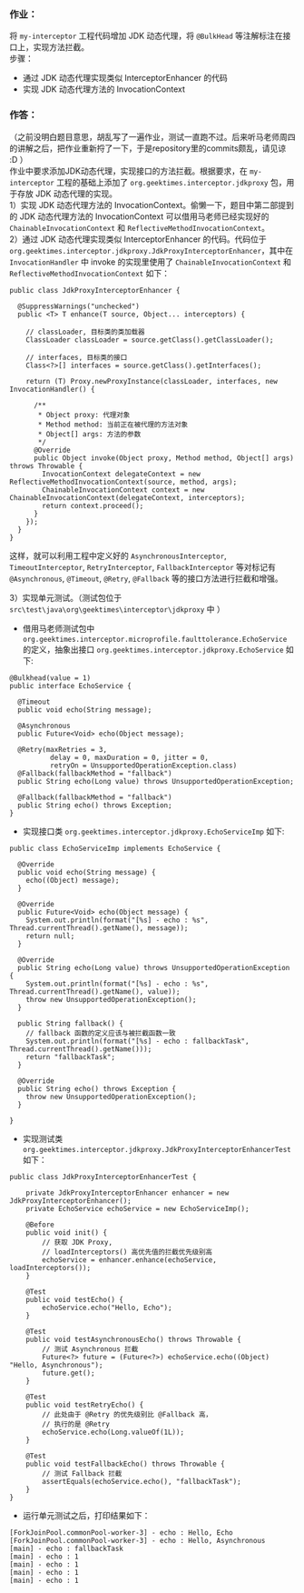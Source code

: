 ### 作业：

将 `my-interceptor` 工程代码增加 JDK 动态代理，将 `@BulkHead` 等注解标注在接口上，实现方法拦截。  
步骤：
 - 通过 JDK 动态代理实现类似 InterceptorEnhancer 的代码
 - 实现 JDK 动态代理方法的 InvocationContext


### 作答：
（之前没明白题目意思，胡乱写了一遍作业，测试一直跑不过。后来听马老师周四的讲解之后，把作业重新捋了一下，于是repository里的commits颇乱，请见谅 :D ）  
作业中要求添加JDK动态代理，实现接口的方法拦截。根据要求，在 `my-interceptor` 工程的基础上添加了 `org.geektimes.interceptor.jdkproxy` 包，用于存放 JDK 动态代理的实现。   
1）实现 JDK 动态代理方法的 InvocationContext。偷懒一下，题目中第二部提到的 JDK 动态代理方法的 InvocationContext 可以借用马老师已经实现好的 `ChainableInvocationContext` 和 `ReflectiveMethodInvocationContext`。   
2）通过 JDK 动态代理实现类似 InterceptorEnhancer 的代码。代码位于 `org.geektimes.interceptor.jdkproxy.JdkProxyInterceptorEnhancer`，其中在 `InvocationHandler` 中 invoke 的实现里使用了 `ChainableInvocationContext` 和 `ReflectiveMethodInvocationContext` 如下：  
```
public class JdkProxyInterceptorEnhancer {

  @SuppressWarnings("unchecked")
  public <T> T enhance(T source, Object... interceptors) {

    // classLoader, 目标类的类加载器
    ClassLoader classLoader = source.getClass().getClassLoader();

    // interfaces, 目标类的接口
    Class<?>[] interfaces = source.getClass().getInterfaces();

    return (T) Proxy.newProxyInstance(classLoader, interfaces, new InvocationHandler() {

      /**
       * Object proxy: 代理对象
       * Method method: 当前正在被代理的方法对象
       * Object[] args: 方法的参数
       */
      @Override
      public Object invoke(Object proxy, Method method, Object[] args) throws Throwable {
        InvocationContext delegateContext = new ReflectiveMethodInvocationContext(source, method, args);
        ChainableInvocationContext context = new ChainableInvocationContext(delegateContext, interceptors);
        return context.proceed();
      }
    });
  }
}
```

这样，就可以利用工程中定义好的 `AsynchronousInterceptor`, `TimeoutInterceptor`, `RetryInterceptor`, `FallbackInterceptor` 等对标记有 `@Asynchronous`, `@Timeout`, `@Retry`, `@Fallback` 等的接口方法进行拦截和增强。   

3）实现单元测试。（测试包位于 `src\test\java\org\geektimes\interceptor\jdkproxy` 中 ）  
- 借用马老师测试包中 `org.geektimes.interceptor.microprofile.faulttolerance.EchoService` 的定义，抽象出接口 `org.geektimes.interceptor.jdkproxy.EchoService` 如下:   
```
@Bulkhead(value = 1)
public interface EchoService {

  @Timeout
  public void echo(String message);

  @Asynchronous
  public Future<Void> echo(Object message);
    
  @Retry(maxRetries = 3,
          delay = 0, maxDuration = 0, jitter = 0,
          retryOn = UnsupportedOperationException.class)
  @Fallback(fallbackMethod = "fallback")
  public String echo(Long value) throws UnsupportedOperationException;
  
  @Fallback(fallbackMethod = "fallback")
  public String echo() throws Exception;
}
```

- 实现接口类 `org.geektimes.interceptor.jdkproxy.EchoServiceImp` 如下:  
```
public class EchoServiceImp implements EchoService {

  @Override
  public void echo(String message) {
    echo((Object) message);
  }

  @Override
  public Future<Void> echo(Object message) {
    System.out.println(format("[%s] - echo : %s", Thread.currentThread().getName(), message));
    return null;
  }

  @Override
  public String echo(Long value) throws UnsupportedOperationException {
    System.out.println(format("[%s] - echo : %s", Thread.currentThread().getName(), value));
    throw new UnsupportedOperationException();
  }

  public String fallback() {
    // fallback 函数的定义应该与被拦截函数一致
    System.out.println(format("[%s] - echo : fallbackTask", Thread.currentThread().getName()));
    return "fallbackTask";
  }

  @Override
  public String echo() throws Exception {
    throw new UnsupportedOperationException();
  }

}
```

- 实现测试类 `org.geektimes.interceptor.jdkproxy.JdkProxyInterceptorEnhancerTest` 如下：  
```
public class JdkProxyInterceptorEnhancerTest {
    
    private JdkProxyInterceptorEnhancer enhancer = new JdkProxyInterceptorEnhancer();
    private EchoService echoService = new EchoServiceImp();
    
    @Before
    public void init() {
        // 获取 JDK Proxy,
        // loadInterceptors() 高优先值的拦截优先级别高
        echoService = enhancer.enhance(echoService, loadInterceptors());
    }
    
    @Test
    public void testEcho() {
        echoService.echo("Hello, Echo");
    }
    
    @Test
    public void testAsynchronousEcho() throws Throwable {
        // 测试 Asynchronous 拦截
        Future<?> future = (Future<?>) echoService.echo((Object) "Hello, Asynchronous");
        future.get();
    }
    
    @Test
    public void testRetryEcho() {
        // 此处由于 @Retry 的优先级别比 @Fallback 高，
        // 执行的是 @Retry
        echoService.echo(Long.valueOf(1L));
    }
    
    @Test
    public void testFallbackEcho() throws Throwable {
        // 测试 Fallback 拦截
        assertEquals(echoService.echo(), "fallbackTask");
    }
}
```

- 运行单元测试之后，打印结果如下：   
```
[ForkJoinPool.commonPool-worker-3] - echo : Hello, Echo
[ForkJoinPool.commonPool-worker-3] - echo : Hello, Asynchronous
[main] - echo : fallbackTask
[main] - echo : 1
[main] - echo : 1
[main] - echo : 1
[main] - echo : 1
```